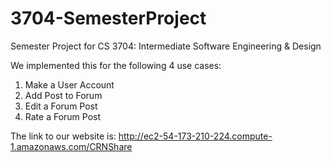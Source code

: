 # 3704-SemesterProject
Semester Project for CS 3704: Intermediate Software Engineering & Design

We implemented this for the following 4 use cases:
1. Make a User Account
7. Add Post to Forum
8. Edit a Forum Post
10. Rate a Forum Post

The link to our website is: http://ec2-54-173-210-224.compute-1.amazonaws.com/CRNShare

